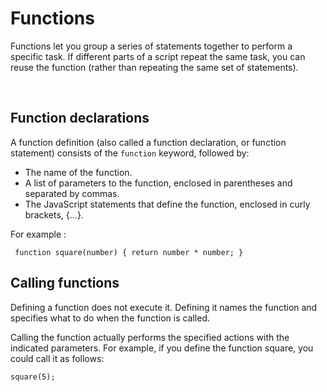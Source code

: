 # Functions

Functions let you group a series of statements together to perform a
specific task. If different parts of a script repeat the same task, you can
reuse the function (rather than repeating the same set of statements). 

<br>

## Function declarations
A function definition (also called a function declaration, or function statement) consists of the `function` keyword, followed by:

   * The name of the function.
   * A list of parameters to the function, enclosed in parentheses and separated by commas.
   * The JavaScript statements that define the function, enclosed in curly brackets, {...}.

For example :

`` function square(number) {
  return number * number;
}``

## Calling functions
Defining a function does not execute it. Defining it names the function and specifies what to do when the function is called.

Calling the function actually performs the specified actions with the indicated parameters. For example, if you define the function square, you could call it as follows:

`` square(5); ``
